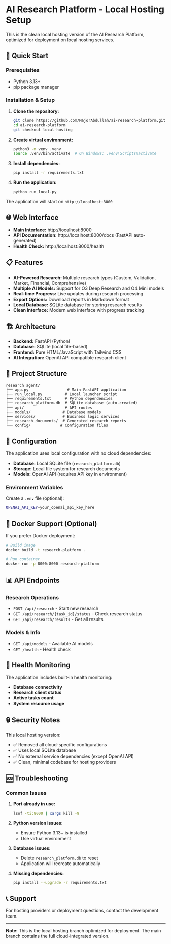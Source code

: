 # AI Research Platform - Local Hosting Setup

This is the clean local hosting version of the AI Research Platform, optimized for deployment on local hosting services.

## 🚀 Quick Start

### Prerequisites
- Python 3.13+ 
- pip package manager

### Installation & Setup

1. **Clone the repository:**
   ```bash
   git clone https://github.com/MajorAbdullah/ai-research-platform.git
   cd ai-research-platform
   git checkout local-hosting
   ```

2. **Create virtual environment:**
   ```bash
   python3 -m venv .venv
   source .venv/bin/activate  # On Windows: .venv\Scripts\activate
   ```

3. **Install dependencies:**
   ```bash
   pip install -r requirements.txt
   ```

4. **Run the application:**
   ```bash
   python run_local.py
   ```

The application will start on `http://localhost:8000`

## 🌐 Web Interface

- **Main Interface:** http://localhost:8000
- **API Documentation:** http://localhost:8000/docs (FastAPI auto-generated)
- **Health Check:** http://localhost:8000/health

## 📋 Features

- **AI-Powered Research:** Multiple research types (Custom, Validation, Market, Financial, Comprehensive)
- **Multiple AI Models:** Support for O3 Deep Research and O4 Mini models
- **Real-time Progress:** Live updates during research processing
- **Export Options:** Download reports in Markdown format
- **Local Database:** SQLite database for storing research results
- **Clean Interface:** Modern web interface with progress tracking

## 🏗️ Architecture

- **Backend:** FastAPI (Python)
- **Database:** SQLite (local file-based)
- **Frontend:** Pure HTML/JavaScript with Tailwind CSS
- **AI Integration:** OpenAI API compatible research client

## 📁 Project Structure

```
research agent/
├── app.py                 # Main FastAPI application
├── run_local.py          # Local launcher script
├── requirements.txt      # Python dependencies
├── research_platform.db  # SQLite database (auto-created)
├── api/                  # API routes
├── models/              # Database models
├── services/            # Business logic services
├── research_documents/  # Generated research reports
└── config/             # Configuration files
```

## 🔧 Configuration

The application uses local configuration with no cloud dependencies:

- **Database:** Local SQLite file (`research_platform.db`)
- **Storage:** Local file system for research documents
- **Models:** OpenAI API (requires API key in environment)

### Environment Variables

Create a `.env` file (optional):

```bash
OPENAI_API_KEY=your_openai_api_key_here
```

## 🐳 Docker Support (Optional)

If you prefer Docker deployment:

```bash
# Build image
docker build -t research-platform .

# Run container
docker run -p 8000:8000 research-platform
```

## 📊 API Endpoints

### Research Operations
- `POST /api/research` - Start new research
- `GET /api/research/{task_id}/status` - Check research status
- `GET /api/research/results` - Get all results

### Models & Info
- `GET /api/models` - Available AI models
- `GET /health` - Health check

## 🚦 Health Monitoring

The application includes built-in health monitoring:

- **Database connectivity**
- **Research client status** 
- **Active tasks count**
- **System resource usage**

## 🔒 Security Notes

This local hosting version:
- ✅ Removed all cloud-specific configurations
- ✅ Uses local SQLite database
- ✅ No external service dependencies (except OpenAI API)
- ✅ Clean, minimal codebase for hosting providers

## 🆘 Troubleshooting

### Common Issues

1. **Port already in use:**
   ```bash
   lsof -ti:8000 | xargs kill -9
   ```

2. **Python version issues:**
   - Ensure Python 3.13+ is installed
   - Use virtual environment

3. **Database issues:**
   - Delete `research_platform.db` to reset
   - Application will recreate automatically

4. **Missing dependencies:**
   ```bash
   pip install --upgrade -r requirements.txt
   ```

## 📞 Support

For hosting providers or deployment questions, contact the development team.

---

**Note:** This is the local hosting branch optimized for deployment. The main branch contains the full cloud-integrated version.
